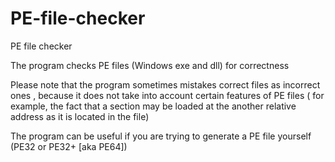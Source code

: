 # PE-file-checker
PE file checker

The program checks PE files (Windows exe and dll) for correctness

Please note that the program sometimes mistakes correct files as incorrect ones , because it does not take into account certain features of PE files ( for example, the fact that a section may be loaded at the another relative address as it is located in the file)

The program can be useful if you are trying to generate a PE file yourself (PE32 or PE32+ [aka PE64])
